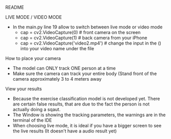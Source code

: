 README

LIVE MODE / VIDEO MODE
- In the main.py line 19 allow to switch between live mode or video mode
   - cap = cv2.VideoCapture(0) # front camera on the screen
   - cap = cv2.VideoCapture(1) # back camera from your iPhone
   - cap = cv2.VideoCapture('video2.mp4') # change the input in the () into your video name under the file
 
How to place your camera
- The model can ONLY track ONE person at a time
- Make sure the camera can track your entire body (Stand front of the camera approximately 3 to 4 meters away

View your results
- Because the exercise classification model is not developed yet. There are certain false results, that are due to the fact the person is not actually doing a sqaut.
- The Window is showing the tracking parameters, the warnings are in the terminal of the IDE
- When choosing live mode, it is ideal if you have a bigger screen to see the live results (It doesn't have a audio result yet)
